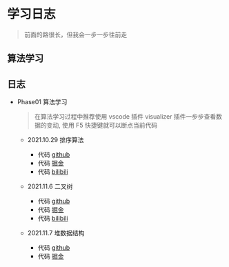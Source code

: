 # 学习日志

> 前面的路很长，但我会一步一步往前走

## 算法学习

## 日志

- Phase01 算法学习

  > 在算法学习过程中推荐使用 vscode 插件 visualizer 插件一步步查看数据的变动, 使用 F5 快捷键就可以断点当前代码

  - 2021.10.29 排序算法

    - 代码 [github](https://github.com/jimixy/jie-studybook/tree/main/src/algorithm/sortArr)
    - 代码 [掘金](https://juejin.cn/post/7025074012153708551)
    - 代码 [bilibili](https://www.bilibili.com/video/BV163411k7Tv?spm_id_from=333.999.0.0)

  - 2021.11.6 二叉树

    - 代码 [github](https://github.com/jimixy/jie-studybook/tree/main/src/algorithm/binaryTree)
    - 代码 [掘金](https://juejin.cn/post/7026365944301617188)
    - 代码 [bilibili](https://www.bilibili.com/video/BV1WU4y1g7LX/)

  - 2021.11.7 堆数据结构
    - 代码 [github](https://github.com/jimixy/jie-studybook/tree/main/src/algorithm/heap)
    - 代码 [掘金](https://juejin.cn/post/7027652995491823652)
